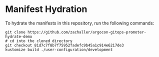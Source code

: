 # Manifest Hydration

To hydrate the manifests in this repository, run the following commands:

```shell
git clone https://github.com/zachaller/argocon-gitops-promoter-hydrate-demo
# cd into the cloned directory
git checkout 81d7c7f8b7f75952fadefc9b45a1c914e6217de3
kustomize build ./user-configuration/development
```
